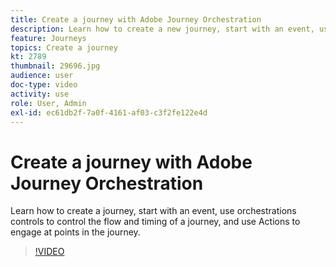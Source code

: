 ```yaml
---
title: Create a journey with Adobe Journey Orchestration
description: Learn how to create a new journey, start with an event, use orchestrations controls to control the flow and timing of a journey, and use Actions to engage at points in the journey.
feature: Journeys
topics: Create a journey
kt: 2789
thumbnail: 29696.jpg
audience: user
doc-type: video
activity: use
role: User, Admin
exl-id: ec61db2f-7a0f-4161-af03-c3f2fe122e4d
---
```


# Create a journey with Adobe Journey Orchestration

Learn how to create a journey, start with an event, use orchestrations controls to control the flow and timing of a journey, and use Actions to engage at points in the journey.

>[!VIDEO](https://video.tv.adobe.com/v/29696?quality=12)
 
